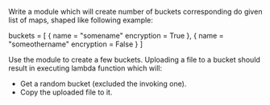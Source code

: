 Write a module which will create number of buckets corresponding do given list of maps, shaped like following example:

buckets = 
[ {
name = "somename"
encryption = True },
{
name = "someothername" encryption = False
} ]

Use the module to create a few buckets.
Uploading a file to a bucket should result in executing lambda function which will: 
* Get a random bucket (excluded the invoking one).
* Copy the uploaded file to it.
